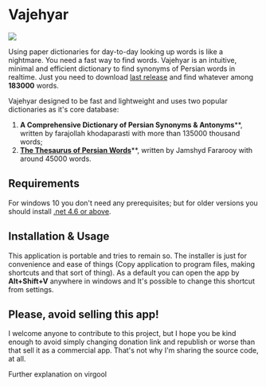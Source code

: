 # Vajehyar



![](C:\Users\Ayub\source\repos\Vajehyar\Usage.gif)



Using paper dictionaries for day-to-day looking up words is like a nightmare. You need a fast way to find words. Vajehyar is an intuitive, minimal and efficient dictionary to find synonyms of Persian words in realtime. Just you need to download [last release](https://github.com/kokabi1365/Vajehyar/releases) and find whatever among **183000** words.

Vajehyar designed to be fast and lightweight and uses two popular dictionaries as it's core database:

1. **A Comprehensive Dictionary of Persian Synonyms & Antonyms****, written by farajollah khodaparasti with more than 135000 thousand words;
2. [**The Thesaurus of Persian Words**](https://fa.wikipedia.org/wiki/%D9%81%D8%B1%D9%87%D9%86%DA%AF_%D8%B7%DB%8C%D9%81%DB%8C)**, written by Jamshyd Fararooy with around 45000 words.



## Requirements

For windows 10 you don't need any prerequisites; but for older versions you should install [.net 4.6 or above](https://soft98.ir/software/209-Microsoft-NET-Framework.html).



## Installation & Usage

This application is portable and tries to remain so. The installer is just for convenience and ease of things (Copy application to program files, making shortcuts and that sort of thing). As a default you can open the app by **Alt+Shift+V** anywhere in windows and It's possible to change this shortcut from settings.



## Please, avoid selling this app!

I welcome anyone to contribute to this project, but I hope you be kind enough to avoid simply changing donation link and republish or worse than that sell it as a commercial app. That's not why I'm sharing the source code, at all.

Further explanation on virgool



